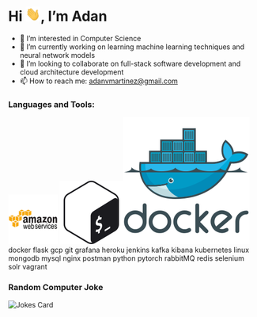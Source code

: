 # Hi <img src="https://github.com/adanvmartinez/Profile-Assets/blob/main/Hi.gif" width="30">, I’m Adan
- 👀 I’m interested in Computer Science
- 🌱 I’m currently working on learning machine learning techniques and neural network models
- 💞️ I’m looking to collaborate on full-stack software development and cloud architecture development
- 📫 How to reach me: adanvmartinez@gmail.com

### Languages and Tools:
<img src="https://github.com/adanvmartinez/Profile-Assets/blob/main/amazonwebservices-original-wordmark.svg" width="100" alt="AWS" href="https://aws.amazon.com/"> ![bash](https://github.com/adanvmartinez/Profile-Assets/blob/main/bash.svg)![docker](https://github.com/adanvmartinez/Profile-Assets/blob/main/docker.svg) docker flask gcp git grafana heroku jenkins kafka kibana kubernetes linux mongodb mysql nginx postman python pytorch rabbitMQ redis selenium solr vagrant

### Random Computer Joke
 ![Jokes Card](https://readme-jokes.vercel.app/api?hideBorder)
<!---
adanvmartinez/adanvmartinez is a ✨ special ✨ repository because its `README.md` (this file) appears on your GitHub profile.
You can click the Preview link to take a look at your changes.
--->
